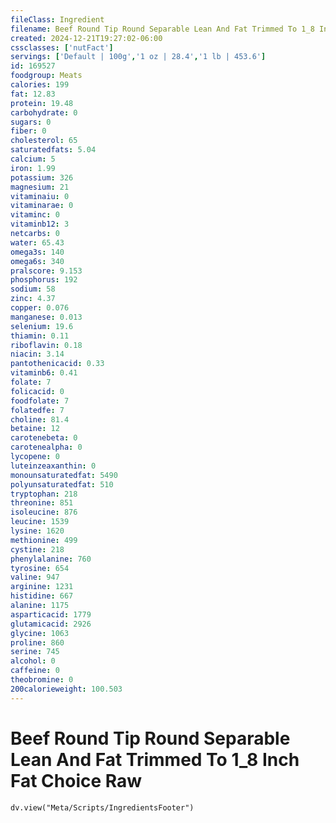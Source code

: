 ```yaml
---
fileClass: Ingredient
filename: Beef Round Tip Round Separable Lean And Fat Trimmed To 1_8 Inch Fat Choice Raw
created: 2024-12-21T19:27:02-06:00
cssclasses: ['nutFact']
servings: ['Default | 100g','1 oz | 28.4','1 lb | 453.6']
id: 169527
foodgroup: Meats
calories: 199
fat: 12.83
protein: 19.48
carbohydrate: 0
sugars: 0
fiber: 0
cholesterol: 65
saturatedfats: 5.04
calcium: 5
iron: 1.99
potassium: 326
magnesium: 21
vitaminaiu: 0
vitaminarae: 0
vitaminc: 0
vitaminb12: 3
netcarbs: 0
water: 65.43
omega3s: 140
omega6s: 340
pralscore: 9.153
phosphorus: 192
sodium: 58
zinc: 4.37
copper: 0.076
manganese: 0.013
selenium: 19.6
thiamin: 0.11
riboflavin: 0.18
niacin: 3.14
pantothenicacid: 0.33
vitaminb6: 0.41
folate: 7
folicacid: 0
foodfolate: 7
folatedfe: 7
choline: 81.4
betaine: 12
carotenebeta: 0
carotenealpha: 0
lycopene: 0
luteinzeaxanthin: 0
monounsaturatedfat: 5490
polyunsaturatedfat: 510
tryptophan: 218
threonine: 851
isoleucine: 876
leucine: 1539
lysine: 1620
methionine: 499
cystine: 218
phenylalanine: 760
tyrosine: 654
valine: 947
arginine: 1231
histidine: 667
alanine: 1175
asparticacid: 1779
glutamicacid: 2926
glycine: 1063
proline: 860
serine: 745
alcohol: 0
caffeine: 0
theobromine: 0
200calorieweight: 100.503
---
```


# Beef Round Tip Round Separable Lean And Fat Trimmed To 1_8 Inch Fat Choice Raw

```dataviewjs
dv.view("Meta/Scripts/IngredientsFooter")
```